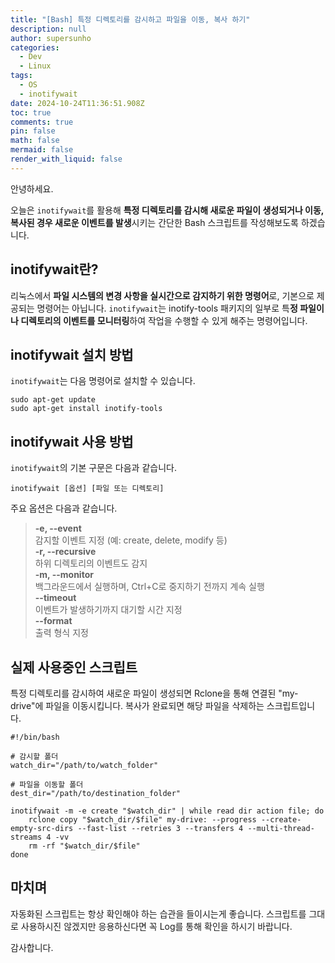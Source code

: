 ```yaml
---
title: "[Bash] 특정 디렉토리를 감시하고 파일을 이동, 복사 하기"
description: null
author: supersunho
categories:
  - Dev
  - Linux
tags:
  - OS
  - inotifywait
date: 2024-10-24T11:36:51.908Z
toc: true
comments: true
pin: false
math: false
mermaid: false
render_with_liquid: false 
---
```

안녕하세요.

오늘은 `inotifywait`를 활용해 **특정 디렉토리를 감시해 새로운 파일이 생성되거나 이동, 복사된 경우 새로운 이벤트를 발생**시키는 간단한 Bash 스크립트를 작성해보도록 하겠습니다. 

## inotifywait란?
리눅스에서 **파일 시스템의 변경 사항을 실시간으로 감지하기 위한 명령어**로, 기본으로 제공되는 명령어는 아닙니다. `inotifywait`는 inotify-tools 패키지의 일부로 특**정 파일이나 디렉토리의 이벤트를 모니터링**하여 작업을 수행할 수 있게 해주는 명령어입니다.

## inotifywait 설치 방법
`inotifywait`는 다음 명령어로 설치할 수 있습니다.
```shell
sudo apt-get update
sudo apt-get install inotify-tools
```

## inotifywait 사용 방법
`inotifywait`의 기본 구문은 다음과 같습니다.
```shell
inotifywait [옵션] [파일 또는 디렉토리]
```
주요 옵션은 다음과 같습니다.
>**-e, --event**
<br />감지할 이벤트 지정 (예: create, delete, modify 등)
<br />**-r, --recursive**
<br />하위 디렉토리의 이벤트도 감지
<br />**-m, --monitor**
<br />백그라운드에서 실행하며, Ctrl+C로 중지하기 전까지 계속 실행
<br />**--timeout**
<br />이벤트가 발생하기까지 대기할 시간 지정
<br />**--format**
<br />출력 형식 지정

## 실제 사용중인 스크립트
특정 디렉토리를 감시하여 새로운 파일이 생성되면 Rclone을 통해 연결된 "my-drive"에 파일을 이동시킵니다. 복사가 완료되면 해당 파일을 삭제하는 스크립트입니다.
```shell
#!/bin/bash

# 감시할 폴더
watch_dir="/path/to/watch_folder"

# 파일을 이동할 폴더
dest_dir="/path/to/destination_folder"

inotifywait -m -e create "$watch_dir" | while read dir action file; do
    rclone copy "$watch_dir/$file" my-drive: --progress --create-empty-src-dirs --fast-list --retries 3 --transfers 4 --multi-thread-streams 4 -vv
    rm -rf "$watch_dir/$file"
done
```

## 마치며
자동화된 스크립트는 항상 확인해야 하는 습관을 들이시는게 좋습니다. 스크립트를 그대로 사용하시진 않겠지만 응용하신다면 꼭 Log를 통해 확인을 하시기 바랍니다.

감사합니다.